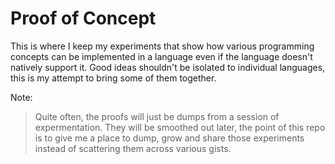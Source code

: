 # Proof of Concept

This is where I keep my experiments that show how various programming concepts can be implemented in a language even if the language doesn't natively support it. Good ideas shouldn't be isolated to individual languages, this is my attempt to bring some of them together.

Note:

> Quite often, the proofs will just be dumps from a session of expermentation. They will be smoothed out later, the point of this repo is to give me a place to dump, grow and share those experiments instead of scattering them across various gists.
